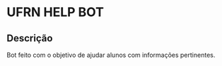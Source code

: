 # UFRN HELP BOT

## Descrição

Bot feito com o objetivo de ajudar alunos com informações pertinentes.